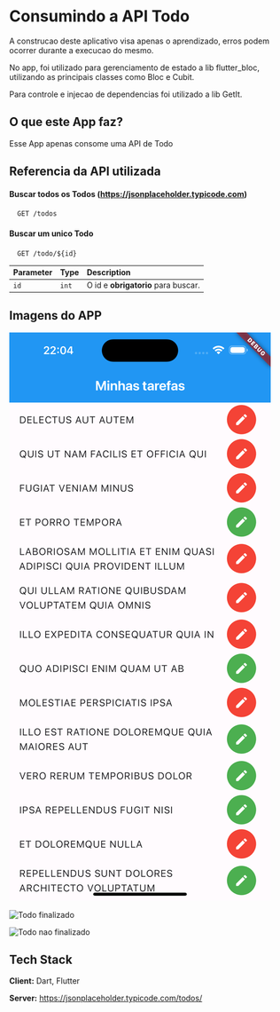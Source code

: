 
# Consumindo a API Todo

A construcao deste aplicativo visa apenas o aprendizado, erros podem ocorrer durante a execucao do mesmo.

No app, foi utilizado para gerenciamento de estado a lib flutter_bloc, utilizando as principais classes como Bloc e Cubit.

Para controle e injecao de dependencias foi utilizado a lib GetIt. 
## O que este App faz?

Esse App apenas consome uma API de Todo

## Referencia da API utilizada

#### Buscar todos os Todos (https://jsonplaceholder.typicode.com)

```http
  GET /todos
```

#### Buscar um unico Todo

```http
  GET /todo/${id}
```

| Parameter | Type     | Description                       |
| :-------- | :------- | :-------------------------------- |
| `id`      | `int` |  O id e **obrigatorio** para buscar. |



## Imagens do APP


![Lista de Todos](list_todo.png)

![Todo finalizado](todo_completed.png.png)

![Todo nao finalizado](todo_not_completed.png.png)


## Tech Stack

**Client:** Dart, Flutter

**Server:** https://jsonplaceholder.typicode.com/todos/

